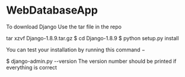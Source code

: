 # WebDatabaseApp

To download Django
Use the tar file in the repo

tar xzvf Django-1.8.9.tar.gz
$ cd Django-1.8.9
$ python setup.py install

You can test your installation by running this command −

$ django-admin.py --version
The version number should be printed if everything is correct
